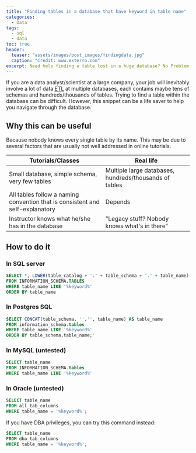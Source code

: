 ```yaml
---
title: "Finding tables in a database that have keyword in table name"
categories:
  - Data
tags:
  - sql
  - data
toc: true
header:
  teaser: "assets/images/post_images/findingdata.jpg"
  caption: "Credit: www.exterro.com"
excerpt: Need help finding a table lost in a huge database? No Problem.
---
```


If you are a data analyst/scientist at a large company, your job will inevitably involve a lot of data <abbr title="Extract, Transform, and Load">ETL</abbr> at multiple databases, each contains maybe tens of schemas and hundreds/thousands of tables. Trying to find a table within the database can be difficult. However, this snippet can be a life saver to help you navigate through the database.

## Why this can be useful

Because nobody knows every single table by its name. This may be due to several factors that are usually not well addressed in online tutorials. 

Tutorials/Classes|Real life
---|---
Small database, simple schema, very few tables|Multiple large databases, hundreds/thousands of tables
All tables follow a naming convention that is consistent and self-explanatory|Depends
Instructor knows what he/she has in the database|"Legacy stuff? Nobody knows what's in there"

## How to do it

### In SQL server

```sql
SELECT *, LOWER(table_catalog + '.' + table_schema + '.' + table_name) 
FROM INFORMATION_SCHEMA.TABLES 
WHERE table_name LIKE '%keyword%' 
ORDER BY table_name
```

### In Postgres SQL

```sql
SELECT CONCAT(table_schema, '','', table_name) AS table_name
FROM information_schema.tables
WHERE table_name LIKE '%keyword%'
ORDER BY table_schema,table_name;'
```

### In MySQL (untested)

```sql
SELECT table_name
FROM INFORMATION_SCHEMA.tables 
WHERE table_name LIKE '%keyword%'
```

### In Oracle (untested)

```sql
SELECT table_name 
FROM all_tab_columns 
WHERE table_name = '%keyword%';
```

If you have DBA privileges, you can try this command instead:

```sql
SELECT table_name 
FROM dba_tab_columns 
WHERE table_name = '%keyword%';
```